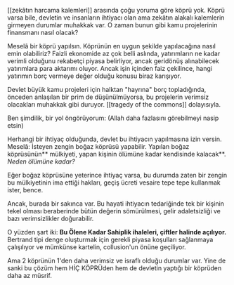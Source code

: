 [[zekâtın harcama kalemleri]] arasında çoğu yoruma göre köprü yok. Köprü varsa bile, devletin ve insanların ihtiyacı olan ama zekâtın alakalı kalemlerin girmeyen durumlar muhakkak var. O zaman bunun gibi kamu projelerinin finansmanı nasıl olacak?

Meselâ bir köprü yapılsın. Köprünün en uygun şekilde yapılacağına nasıl emin olabiliriz? Faizli ekonomide az çok belli aslında, yatırımların ne kadar verimli olduğunu rekabetçi piyasa belirliyor, ancak geridönüş alınabilecek yatırımlara para aktarımı oluyor. Ancak işin içinden faiz çekilince, hangi yatırımın borç vermeye değer olduğu konusu biraz karışıyor. 

Devlet büyük kamu projeleri için halktan "hayrına" borç topladığında, önceden anlaşılan bir prim de düşünülmüyorsa, bu projelerin verimsiz olacakları muhakkak gibi duruyor. [[tragedy of the commons]] dolayısıyla. 

Ben şimdilik, bir yol öngörüyorum: (Allah daha fazlasını görebilmeyi nasip etsin)

Herhangi bir ihtiyaç olduğunda, devlet bu ihtiyacın yapılmasına izin versin. Meselâ: İsteyen zengin boğaz köprüsü yapabilir. Yapılan boğaz köprüsünün** mülkiyeti, yapan kişinin ölümüne kadar kendisinde kalacak**. *Neden ölümüne kadar?*

Eğer boğaz köprüsüne yeterince ihtiyaç varsa, bu durumda zaten bir zengin bu mülkiyetinin ima ettiği hakları, geçiş ücreti vesaire tepe tepe kullanmak ister, bence.

Ancak, burada bir sakınca var. Bu hayati ihtiyacın tedariğinde tek bir kişinin tekel olması beraberinde bütün değerin sömürülmesi, gelir adaletsizliği ve bazı verimsizlikler doğurabilir.

O yüzden şart iki: **Bu Ölene Kadar Sahiplik ihaleleri, çiftler halinde açılıyor.** Bertrand tipi denge oluşturmak için gerekli piyasa koşulları sağlanmaya çalışılıyor ve mümkünse kartelin, collusion'un önüne geçiliyor.

Ama 2 köprünün 1'den daha verimsiz ve israflı olduğu durumlar var. Yine de sanki bu çözüm hem HİÇ KÖPRÜden hem de devletin yaptığı bir köprüden daha az müsrif.

